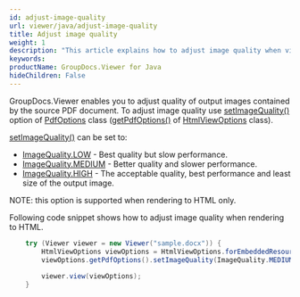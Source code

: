 ```yaml
---
id: adjust-image-quality
url: viewer/java/adjust-image-quality
title: Adjust image quality
weight: 1
description: "This article explains how to adjust image quality when viewing PDF Documents with GroupDocs.Viewer within your Java applications."
keywords: 
productName: GroupDocs.Viewer for Java
hideChildren: False
---
```

GroupDocs.Viewer enables you to adjust quality of output images contained by the source PDF document. To adjust image quality use [setImageQuality()](https://apireference.groupdocs.com/viewer/java/com.groupdocs.viewer.options/PdfOptions#setImageQuality(int)) option of [PdfOptions](https://apireference.groupdocs.com/viewer/java/com.groupdocs.viewer.options/PdfOptions) class ([getPdfOptions()](https://apireference.groupdocs.com/viewer/java/com.groupdocs.viewer.options/BaseViewOptions#getPdfOptions()) of [HtmlViewOptions](https://apireference.groupdocs.com/viewer/java/com.groupdocs.viewer.options/HtmlViewOptions) class).

[setImageQuality()](https://apireference.groupdocs.com/viewer/java/com.groupdocs.viewer.options/PdfOptions#setImageQuality(int)) can be set to:

* [ImageQuality.LOW](https://apireference.groupdocs.com/viewer/java/com.groupdocs.viewer.options/ImageQuality#Low) - Best quality but slow performance.
* [ImageQuality.MEDIUM](https://apireference.groupdocs.com/viewer/java/com.groupdocs.viewer.options/ImageQuality#Medium) - Better quality and slower performance.
* [ImageQuality.HIGH](https://apireference.groupdocs.com/viewer/java/com.groupdocs.viewer.options/ImageQuality#High) - The acceptable quality, best performance and least size of the output image.

NOTE: this option is supported when rendering to HTML only.

Following code snippet shows how to adjust image quality when rendering to HTML.

```java
    try (Viewer viewer = new Viewer("sample.docx")) {
        HtmlViewOptions viewOptions = HtmlViewOptions.forEmbeddedResources();
        viewOptions.getPdfOptions().setImageQuality(ImageQuality.MEDIUM);
    
        viewer.view(viewOptions);
    }
```
